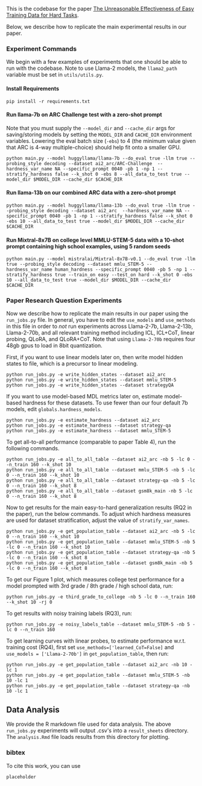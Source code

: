 This is the codebase for the paper [The Unreasonable Effectiveness of Easy Training Data for Hard Tasks](https://peterbhase.github.io/files/easy-to-hard-generalization.pdf).

Below, we describe how to replicate the main experimental results in our paper. 

### Experiment Commands

We begin with a few examples of experiments that one should be able to run with the codebase. Note to use Llama-2 models, the `llama2_path` variable must be set in `utils/utils.py`. 

#### Install Requirements

```
pip install -r requirements.txt
```

#### Run llama-7b on ARC Challenge test with a zero-shot prompt

Note that you must supply the `--model_dir` and `--cache_dir` args for saving/storing models by setting the `MODEL_DIR` and `CACHE_DIR` environment variables. Lowering the eval batch size (`-ebs`) to 4 (the minimum value given that ARC is 4-way multiple-choice) should help fit onto a smaller GPU.

```
python main.py --model huggyllama/llama-7b --do_eval true -llm true --probing_style decoding --dataset ai2_arc/ARC-Challenge  --hardness_var_name NA --specific_prompt 0040 -pb 1 -np 1 --stratify_hardness false --k_shot 0 -ebs 8 --all_data_to_test true --model_dir $MODEL_DIR --cache_dir $CACHE_DIR
```

#### Run llama-13b on our combined ARC data with a zero-shot prompt

```
python main.py --model huggyllama/llama-13b --do_eval true -llm true --probing_style decoding --dataset ai2_arc  --hardness_var_name NA --specific_prompt 0040 -pb 1 -np 1 --stratify_hardness false --k_shot 0 -ebs 10 --all_data_to_test true --model_dir $MODEL_DIR --cache_dir $CACHE_DIR
```

#### Run Mixtral-8x7B on college level MMLU-STEM-5 data with a 10-shot prompt containing high school examples, using 5 random seeds

```
python main.py --model mistralai/Mixtral-8x7B-v0.1 --do_eval true -llm true --probing_style decoding --dataset mmlu_STEM-5 --hardness_var_name human_hardness --specific_prompt 0040 -pb 5 -np 1 --stratify_hardness true --train_on easy --test_on hard --k_shot 0 -ebs 10 --all_data_to_test true --model_dir $MODEL_DIR --cache_dir $CACHE_DIR
```

### Paper Research Question Experiments

Now we describe how to replicate the main results in our paper using the `run_jobs.py` file. In general, you have to edit the `use_models` and `use_methods` in this file in order to *not* run experiments across Llama-2-7b, Llama-2-13b, Llama-2-70b, and all relevant training method including ICL, ICL+CoT, linear probing, QLoRA, and QLoRA+CoT. Note that using `Llama-2-70b` requires four 48gb gpus to load in 8bit quantization.

First, if you want to use linear models later on, then write model hidden states to file, which is a precursor to linear modeling. 

```
python run_jobs.py -e write_hidden_states --dataset ai2_arc  
python run_jobs.py -e write_hidden_states --dataset mmlu_STEM-5  
python run_jobs.py -e write_hidden_states --dataset strategyQA
```

If you want to use model-based MDL metrics later on, estimate model-based hardness for these datasets. To use fewer than our four default 7b models, edit `globals.hardness_models`. 

```
python run_jobs.py -e estimate_hardness --dataset ai2_arc  
python run_jobs.py -e estimate_hardness --dataset strategy-qa  
python run_jobs.py -e estimate_hardness --dataset mmlu_STEM-5
```

To get all-to-all performance (comparable to paper Table 4), run the following commands.

```
python run_jobs.py -e all_to_all_table --dataset ai2_arc -nb 5 -lc 0 --n_train 160 --k_shot 10  
python run_jobs.py -e all_to_all_table --dataset mmlu_STEM-5 -nb 5 -lc 0 --n_train 160 --k_shot 10  
python run_jobs.py -e all_to_all_table --dataset strategy-qa -nb 5 -lc 0 --n_train 160 --k_shot 8  
python run_jobs.py -e all_to_all_table --dataset gsm8k_main -nb 5 -lc 0 --n_train 160 --k_shot 8
```

Now to get results for the main easy-to-hard generalization results (RQ2 in the paper), run the below commands. To adjust which hardness measures are used for dataset stratification, adjust the value of `stratify_var_names`.

```
python run_jobs.py -e get_population_table --dataset ai2_arc -nb 5 -lc 0 --n_train 160 --k_shot 10  
python run_jobs.py -e get_population_table --dataset mmlu_STEM-5 -nb 5 -lc 0 --n_train 160 --k_shot 10  
python run_jobs.py -e get_population_table --dataset strategy-qa -nb 5 -lc 0 --n_train 160 --k_shot 8  
python run_jobs.py -e get_population_table --dataset gsm8k_main -nb 5 -lc 0 --n_train 160 --k_shot 8  
```

To get our Figure 1 plot, which measures college test performance for a model prompted with 3rd grade / 8th grade / high school data, run:

```
python run_jobs.py -e third_grade_to_college -nb 5 -lc 0 --n_train 160 --k_shot 10 -rj 0
```

To get results with noisy training labels (RQ3), run:

```
python run_jobs.py -e noisy_labels_table --dataset mmlu_STEM-5 -nb 5 -lc 0 --n_train 160
```

To get learning curves with linear probes, to estimate performance w.r.t. training cost (RQ4), first set `use_methods=['learned_CoT=False]` and `use_models = ['Llama-2-70b']` in `get_population_table`, then run:

```
python run_jobs.py -e get_population_table --dataset ai2_arc -nb 10 -lc 1  
python run_jobs.py -e get_population_table --dataset mmlu_STEM-5 -nb 10 -lc 1  
python run_jobs.py -e get_population_table --dataset strategy-qa -nb 10 -lc 1
```

## Data Analysis

We provide the R markdown file used for data analysis. The above `run_jobs.py` experiments will output .csv's into a `result_sheets` directory. The `analysis.Rmd` file loads results from this directory for plotting.

### bibtex

To cite this work, you can use

```
placeholder
```
















